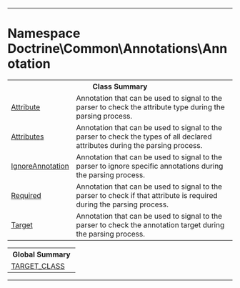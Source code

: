 - - -

# Namespace Doctrine\Common\Annotations\Annotation #

<table class="title">
<tr><th colspan="2" class="title">Class Summary</th></tr>
<tr><td class="name"><a href="https://github.com/JeyDotC/Hirudo-docs/blob/master/doctrine/common/annotations/annotation/attribute.html">Attribute</a></td><td class="description">Annotation that can be used to signal to the parser
to check the attribute type during the parsing process.</td></tr>
<tr><td class="name"><a href="https://github.com/JeyDotC/Hirudo-docs/blob/master/doctrine/common/annotations/annotation/attributes.html">Attributes</a></td><td class="description">Annotation that can be used to signal to the parser
to check the types of all declared attributes during the parsing process.</td></tr>
<tr><td class="name"><a href="https://github.com/JeyDotC/Hirudo-docs/blob/master/doctrine/common/annotations/annotation/ignoreannotation.html">IgnoreAnnotation</a></td><td class="description">Annotation that can be used to signal to the parser to ignore specific
annotations during the parsing process.</td></tr>
<tr><td class="name"><a href="https://github.com/JeyDotC/Hirudo-docs/blob/master/doctrine/common/annotations/annotation/required.html">Required</a></td><td class="description">Annotation that can be used to signal to the parser
to check if that attribute is required during the parsing process.</td></tr>
<tr><td class="name"><a href="https://github.com/JeyDotC/Hirudo-docs/blob/master/doctrine/common/annotations/annotation/target.html">Target</a></td><td class="description">Annotation that can be used to signal to the parser
to check the annotation target during the parsing process.</td></tr>
</table>

<table class="title">
<tr><th colspan="2" class="title">Global Summary</th></tr>
<tr><td class="name"><a href="package-globals.md#TARGET_CLASS">TARGET_CLASS</a></td><td class="description"></td></tr>
</table>

- - -

